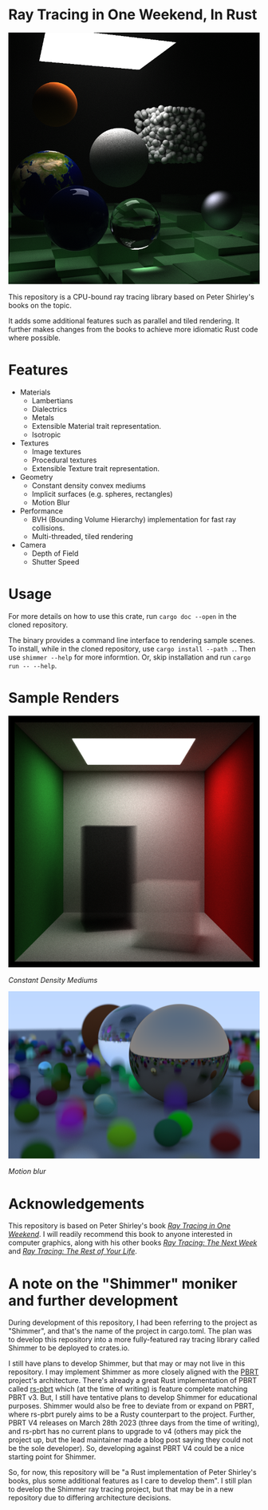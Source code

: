 # Ray Tracing in One Weekend, In Rust

![Sample Render](images/showcase.png)

This repository is a CPU-bound ray tracing library based on Peter Shirley's books on the topic.

It adds some additional features such as parallel and tiled rendering. It further makes changes from the books to achieve more idiomatic Rust code where possible.

# Features

* Materials
  * Lambertians
  * Dialectrics
  * Metals
  * Extensible Material trait representation.
  * Isotropic
* Textures
  * Image textures
  * Procedural textures
  * Extensible Texture trait representation.
* Geometry
  * Constant density convex mediums
  * Implicit surfaces (e.g. spheres, rectangles)
  * Motion Blur
* Performance
  * BVH (Bounding Volume Hierarchy) implementation for fast ray collisions.
  * Multi-threaded, tiled rendering
* Camera
  * Depth of Field
  * Shutter Speed

# Usage

For more details on how to use this crate, run `cargo doc --open` in the cloned repository.

The binary provides a command line interface to rendering sample scenes. To install, while in the cloned repository, use `cargo install --path .`. Then use `shimmer --help` for more informtion. Or, skip installation and run `cargo run -- --help`.

# Sample Renders

![Constant Density Mediums](images/smoke.png)

*Constant Density Mediums*

![Motion Blur](images/motion_blur.png)

*Motion blur*

# Acknowledgements

This repository is based on Peter Shirley's book [_Ray Tracing in One Weekend_](https://raytracing.github.io/books/RayTracingInOneWeekend.html). I will readily recommend this book to anyone interested in computer graphics, along with his other books [_Ray Tracing: The Next Week_](https://raytracing.github.io/books/RayTracingTheNextWeek.html) and [_Ray Tracing: The Rest of Your Life_](https://raytracing.github.io/books/RayTracingTheRestOfYourLife.html).

# A note on the "Shimmer" moniker and further development

During development of this repository, I had been referring to the project as "Shimmer", and that's the name of the project in cargo.toml. The plan was to develop this repository into a more fully-featured ray tracing library called Shimmer to be deployed to crates.io.

I still have plans to develop Shimmer, but that may or may not live in this repository. I may implement Shimmer as more closely aligned with the [PBRT](https://pbrt.org/) project's architecture. There's already a great Rust implementation of PBRT called [rs-pbrt](https://github.com/wahn/rs_pbrt) which (at the time of writing) is feature complete matching PBRT v3. But, I still have tentative plans to develop Shimmer for educational purposes. Shimmer would also be free to deviate from or expand on PBRT, where rs-pbrt purely aims to be a Rusty counterpart to the project. Further, PBRT V4 releases on March 28th 2023 (three days from the time of writing), and rs-pbrt has no current plans to upgrade to v4 (others may pick the project up, but the lead maintainer made a blog post saying they could not be the sole developer). So, developing against PBRT V4 could be a nice starting point for Shimmer.

So, for now, this repository will be "a Rust implementation of Peter Shirley's books, plus some additional features as I care to develop them". I still plan to develop the Shimmer ray tracing project, but that may be in a new repository due to differing architecture decisions.
